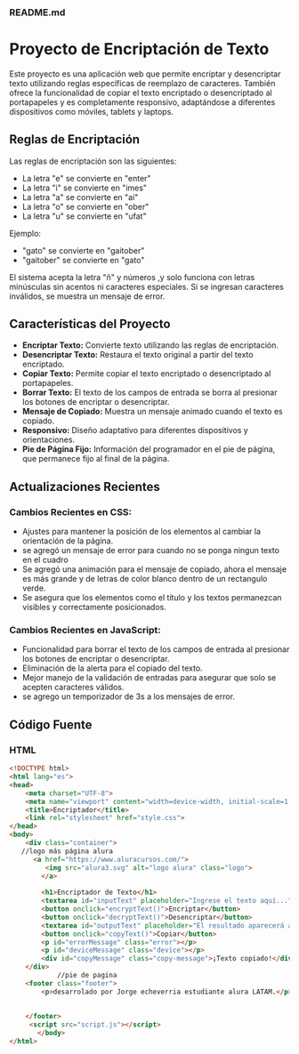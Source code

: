 ### README.md

# Proyecto de Encriptación de Texto

Este proyecto es una aplicación web que permite encriptar y desencriptar texto utilizando reglas específicas de reemplazo de caracteres. También ofrece la funcionalidad de copiar el texto encriptado o desencriptado al portapapeles y es completamente responsivo, adaptándose a diferentes dispositivos como móviles, tablets y laptops.

## Reglas de Encriptación

Las reglas de encriptación son las siguientes:
- La letra "e" se convierte en "enter"
- La letra "i" se convierte en "imes"
- La letra "a" se convierte en "ai"
- La letra "o" se convierte en "ober"
- La letra "u" se convierte en "ufat"

Ejemplo:
- "gato" se convierte en "gaitober"
- "gaitober" se convierte en "gato"

El sistema acepta la letra "ñ" y números ,y solo funciona con letras minúsculas sin acentos ni caracteres especiales. Si se ingresan caracteres inválidos, se muestra un mensaje de error.

## Características del Proyecto

- **Encriptar Texto:** Convierte texto utilizando las reglas de encriptación.
- **Desencriptar Texto:** Restaura el texto original a partir del texto encriptado.
- **Copiar Texto:** Permite copiar el texto encriptado o desencriptado al portapapeles.
- **Borrar Texto:** El texto de los campos de entrada se borra al presionar los botones de encriptar o desencriptar.
- **Mensaje de Copiado:** Muestra un mensaje animado cuando el texto es copiado.
- **Responsivo:** Diseño adaptativo para diferentes dispositivos y orientaciones.
- **Pie de Página Fijo:** Información del programador en el pie de página, que permanece fijo al final de la página.

## Actualizaciones Recientes

### Cambios Recientes en CSS:
- Ajustes para mantener la posición de los elementos al cambiar la orientación de la página.
- se agregó un mensaje de error para cuando no se ponga ningun texto en el cuadro
- Se agregó una animación para el mensaje de copiado, ahora el mensaje es más grande y de letras de color blanco dentro de un rectangulo verde.
- Se asegura que los elementos como el título y los textos permanezcan visibles y correctamente posicionados.

### Cambios Recientes en JavaScript:
- Funcionalidad para borrar el texto de los campos de entrada al presionar los botones de encriptar o desencriptar.
- Eliminación de la alerta para el copiado del texto.
- Mejor manejo de la validación de entradas para asegurar que solo se acepten caracteres válidos.
- se agrego un temporizador de 3s a los mensajes de error.

## Código Fuente

### HTML
```html
<!DOCTYPE html>
<html lang="es">
<head>
    <meta charset="UTF-8">
    <meta name="viewport" content="width=device-width, initial-scale=1.0">
    <title>Encriptador</title>
    <link rel="stylesheet" href="style.css">
</head>
<body>
    <div class="container">
   //logo más página alura
      <a href="https://www.aluracursos.com/">
         <img src="alura3.svg" alt="logo alura" class="logo">
        </a>
              
        <h1>Encriptador de Texto</h1>
        <textarea id="inputText" placeholder="Ingrese el texto aquí..."></textarea>
        <button onclick="encryptText()">Encriptar</button>
        <button onclick="decryptText()">Desencriptar</button>
        <textarea id="outputText" placeholder="El resultado aparecerá aquí..." readonly></textarea>
        <button onclick="copyText()">Copiar</button>
        <p id="errorMessage" class="error"></p>
        <p id="deviceMessage" class="device"></p>
        <div id="copyMessage" class="copy-message">¡Texto copiado!</div>
    </div>
            //pie de pagina
    <footer class="footer">
        <p>desarrolado por Jorge echeverria estudiante alura LATAM.</p>
          
      
    </footer>
     <script src="script.js"></script>
       </body>
</html>
